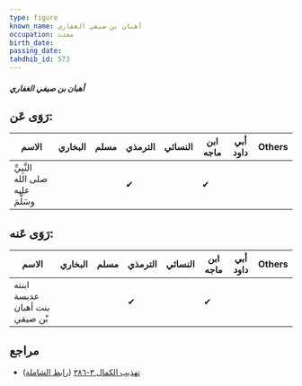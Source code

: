```yaml
---
type: figure
known_name: أهبان بن صيفي الغفاري
occupation: محدث
birth_date:
passing_date:
tahdhib_id: 573
---
```

##### أهبان بن صيفي الغفاري

## رَوَى عَن:
| الاسم                             | البخاري | مسلم | الترمذي | النسائي | ابن ماجه | أبي داود | Others |
| --------------------------------- | ------- | ---- | ------- | ------- | -------- | -------- | ------ |
| النَّبِيِّ صلى الله عليه وسَلَّمَ |         |      | ✔       |         | ✔        |          |        |
## رَوَى عَنه:
| الاسم                          | البخاري | مسلم | الترمذي | النسائي | ابن ماجه | أبي داود | Others |
| ------------------------------ | ------- | ---- | ------- | ------- | -------- | -------- | ------ |
| ابنته عديسة بنت أهبان بْن صيفي |         |      | ✔       |         | ✔        |          |        |
## مراجع
- [تهذيب الكمال ٣-٣٨٦](obsidian://open?vault=Tahdhib-al-Kamal&file=Figures/٥٧٣-أهبان%20بن%20صيفي%20الغفاري) ([رابط الشاملة](https://shamela.ws/book/3722/1400))